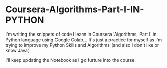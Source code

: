 # Coursera-Algorithms-Part-I-IN-PYTHON
I'm writing the snippets of code I learn in Coursera 'Algorithms, Part I' in Python language using Google Colab... It's just a practice for myself as I'm trying to improve my Python Skills and Algorithms (and also I don't like or know Java)

I'll keep updating the Notebook as I go furture into the course.
